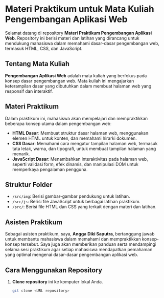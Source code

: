 # Materi Praktikum untuk Mata Kuliah Pengembangan Aplikasi Web

Selamat datang di repository **Materi Praktikum Pengembangan Aplikasi Web**. Repository ini berisi materi dan latihan yang dirancang untuk mendukung mahasiswa dalam memahami dasar-dasar pengembangan web, termasuk HTML, CSS, dan JavaScript.

## Tentang Mata Kuliah

**Pengembangan Aplikasi Web** adalah mata kuliah yang berfokus pada konsep dasar pengembangan web. Mata kuliah ini mengajarkan keterampilan dasar yang dibutuhkan dalam membuat halaman web yang responsif dan interaktif.

## Materi Praktikum

Dalam praktikum ini, mahasiswa akan mempelajari dan mempraktikkan beberapa konsep utama dalam pengembangan web:

- **HTML Dasar**: Membuat struktur dasar halaman web, menggunakan elemen HTML untuk konten, dan memahami hirarki dokumen.
- **CSS Dasar**: Memahami cara mengatur tampilan halaman web, termasuk tata letak, warna, dan tipografi, untuk membuat tampilan halaman yang menarik.
- **JavaScript Dasar**: Menambahkan interaktivitas pada halaman web, seperti validasi form, efek dinamis, dan manipulasi DOM untuk memperkaya pengalaman pengguna.

## Struktur Folder

- `/src/img`: Berisi gambar-gambar pendukung untuk latihan.
- `/src/js`: Berisi file JavaScript untuk berbagai latihan praktikum.
- `/src/`: Berisi file HTML dan CSS yang terkait dengan materi dan latihan.

## Asisten Praktikum

Sebagai asisten praktikum, saya, **Angga Diki Saputra**, bertanggung jawab untuk membantu mahasiswa dalam memahami dan mempraktikkan konsep-konsep tersebut. Saya juga akan memberikan panduan serta mendampingi selama sesi praktikum agar setiap mahasiswa mendapatkan pemahaman yang optimal mengenai dasar-dasar pengembangan aplikasi web.

## Cara Menggunakan Repository

1. **Clone repository** ini ke komputer lokal Anda.
   ```bash
   git clone <URL repository>
   ```
